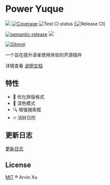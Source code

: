 # Power Yuque

![][version-url] [![Coverage][coverage]][codecov-url] ![Test CI status][test-ci] [![Release CI][release-ci]]

[![semantic-release](https://img.shields.io/badge/%20%20%F0%9F%93%A6%F0%9F%9A%80-semantic--release-e10079.svg)](https://github.com/semantic-release/semantic-release) ![][license-url]

[![Gitmoji][gitmoji]][gitmoji-url]

[version-url]: https://img.shields.io/github/v/release/arvinxx/power-yuque?color=green
[license-url]: https://img.shields.io/github/license/arvinxx/power-yuque

<!-- badage url -->

[gitmoji]: https://img.shields.io/badge/Gitmoji-%20😜%20😍-FFDD67.svg
[gitmoji-url]: https://gitmoji.carloscuesta.me/
[semantic-release]: https://img.shields.io/badge/%20%20%F0%9F%93%A6%F0%9F%9A%80-semantic--release-e10079.svg
[semantic-release-repo]: https://github.com/semantic-release/semantic-release
[license-url]: https://img.shields.io/github/license/arvinxx/gitmoji-commit-workflow

<!-- Github CI -->

[test-ci]: https://github.com/arvinxx/power-yuque/workflows/Test%20CI/badge.svg
[release-ci]: https://github.com/arvinxx/power-yuque/workflows/Release%20CI/badge.svg
[test-ci-url]: https://github.com/arvinxx/power-yuque/actions?query=workflow%3A%22Test+CI%22
[coverage]: https://codecov.io/gh/arvinxx/power-yuque/branch/master/graph/badge.svg
[codecov-url]: https://codecov.io/gh/arvinxx/power-yuque/branch/master

一个旨在提升语雀使用体验的开源插件

详情查看 [说明文档](https://www.yuque.com/design-engineering/power-yuque/hello)

## 特性

- 💄 优化排版格式
- 🌙 深色模式
- 🔍 增强搜索框
- 🔥 活跃日历

## 更新日志

[更新日志](./CHANGELOG.md)

## License

[MIT](./LICENSE) ® Arvin Xu
